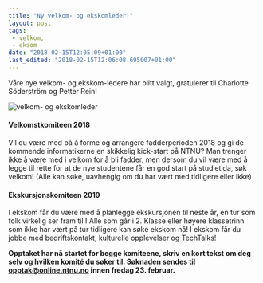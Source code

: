 ```yaml
---
title: "Ny velkom- og ekskomleder!"
layout: post
tags: 
 - velkom,
 - eksom
date: "2018-02-15T12:05:09+01:00"
last_edited: "2018-02-15T12:06:08.695007+01:00"
---
```

Våre nye velkom- og ekskom-ledere har blitt valgt, gratulerer til Charlotte Söderström og Petter Rein!

![velkom- og ekskomleder](https://online.ntnu.no/media/images/responsive/9336d43d-fec5-40b3-89b4-ea8e36d3b99f.jpeg)

#### Velkomstkomiteen 2018
Vil du være med på å forme og arrangere fadderperioden 2018 og gi de kommende informatikerne en skikkelig kick-start på NTNU? Man trenger ikke å være med i velkom for å bli fadder, men dersom du vil være med å legge til rette for at de nye studentene får en god start på studietida, søk velkom! (Alle kan søke, uavhengig om du har vært med tidligere eller ikke)

#### Ekskursjonskomiteen 2019
I ekskom får du være med å planlegge ekskursjonen til neste år, en tur som folk virkelig ser fram til ! Alle som går i 2. Klasse eller høyere klassetrinn som ikke har vært på tur tidligere kan søke ekskom nå! I ekskom får du jobbe med bedriftskontakt, kulturelle opplevelser og TechTalks!

**Opptaket har nå startet for begge komiteene, skriv en kort tekst om deg selv og hvilken komité du søker til. Søknaden sendes til opptak@online.ntnu.no innen fredag 23. februar.**